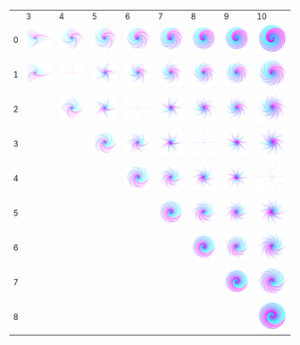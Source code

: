 <table>
<tr>
	<td></td>
	<td>3</td>
	<td>4</td>
	<td>5</td>
	<td>6</td>
	<td>7</td>
	<td>8</td>
	<td>9</td>
	<td>10</td>
</tr>
<tr>
	<td>0</td>
	<td><img src="\images\pursuit\pursuit_table\pursuit_3_0.png"></td>
	<td><img src="\images\pursuit\pursuit_table\pursuit_4_0.png"></td>
	<td><img src="\images\pursuit\pursuit_table\pursuit_5_0.png"></td>
	<td><img src="\images\pursuit\pursuit_table\pursuit_6_0.png"></td>
	<td><img src="\images\pursuit\pursuit_table\pursuit_7_0.png"></td>
	<td><img src="\images\pursuit\pursuit_table\pursuit_8_0.png"></td>
	<td><img src="\images\pursuit\pursuit_table\pursuit_9_0.png"></td>
	<td><img src="\images\pursuit\pursuit_table\pursuit_10_0.png"></td>
</tr>
<tr>
	<td>1</td>
	<td><img src="\images\pursuit\pursuit_table\pursuit_3_1.png"></td>
	<td><img src="\images\pursuit\pursuit_table\pursuit_4_1.png"></td>
	<td><img src="\images\pursuit\pursuit_table\pursuit_5_1.png"></td>
	<td><img src="\images\pursuit\pursuit_table\pursuit_6_1.png"></td>
	<td><img src="\images\pursuit\pursuit_table\pursuit_7_1.png"></td>
	<td><img src="\images\pursuit\pursuit_table\pursuit_8_1.png"></td>
	<td><img src="\images\pursuit\pursuit_table\pursuit_9_1.png"></td>
	<td><img src="\images\pursuit\pursuit_table\pursuit_10_1.png"></td>
</tr>
<tr>
	<td>2</td>
	<td></td>
	<td><img src="\images\pursuit\pursuit_table\pursuit_4_2.png"></td>
	<td><img src="\images\pursuit\pursuit_table\pursuit_5_2.png"></td>
	<td><img src="\images\pursuit\pursuit_table\pursuit_6_2.png"></td>
	<td><img src="\images\pursuit\pursuit_table\pursuit_7_2.png"></td>
	<td><img src="\images\pursuit\pursuit_table\pursuit_8_2.png"></td>
	<td><img src="\images\pursuit\pursuit_table\pursuit_9_2.png"></td>
	<td><img src="\images\pursuit\pursuit_table\pursuit_10_2.png"></td>
</tr>
<tr>
	<td>3</td>
	<td></td>
	<td></td>
	<td><img src="\images\pursuit\pursuit_table\pursuit_5_3.png"></td>
	<td><img src="\images\pursuit\pursuit_table\pursuit_6_3.png"></td>
	<td><img src="\images\pursuit\pursuit_table\pursuit_7_3.png"></td>
	<td><img src="\images\pursuit\pursuit_table\pursuit_8_3.png"></td>
	<td><img src="\images\pursuit\pursuit_table\pursuit_9_3.png"></td>
	<td><img src="\images\pursuit\pursuit_table\pursuit_10_3.png"></td>
</tr>
<tr>
	<td>4</td>
	<td></td>
	<td></td>
	<td></td>
	<td><img src="\images\pursuit\pursuit_table\pursuit_6_4.png"></td>
	<td><img src="\images\pursuit\pursuit_table\pursuit_7_4.png"></td>
	<td><img src="\images\pursuit\pursuit_table\pursuit_8_4.png"></td>
	<td><img src="\images\pursuit\pursuit_table\pursuit_9_4.png"></td>
	<td><img src="\images\pursuit\pursuit_table\pursuit_10_4.png"></td>
</tr>
<tr>
	<td>5</td>
	<td></td>
	<td></td>
	<td></td>
	<td></td>
	<td><img src="\images\pursuit\pursuit_table\pursuit_7_5.png"></td>
	<td><img src="\images\pursuit\pursuit_table\pursuit_8_5.png"></td>
	<td><img src="\images\pursuit\pursuit_table\pursuit_9_5.png"></td>
	<td><img src="\images\pursuit\pursuit_table\pursuit_10_5.png"></td>
</tr>
<tr>
	<td>6</td>
	<td></td>
	<td></td>
	<td></td>
	<td></td>
	<td></td>
	<td><img src="\images\pursuit\pursuit_table\pursuit_8_6.png"></td>
	<td><img src="\images\pursuit\pursuit_table\pursuit_9_6.png"></td>
	<td><img src="\images\pursuit\pursuit_table\pursuit_10_6.png"></td>
</tr>
<tr>
	<td>7</td>
	<td></td>
	<td></td>
	<td></td>
	<td></td>
	<td></td>
	<td></td>
	<td><img src="\images\pursuit\pursuit_table\pursuit_9_7.png"></td>
	<td><img src="\images\pursuit\pursuit_table\pursuit_10_7.png"></td>
</tr>
<tr>
	<td>8</td>
	<td></td>
	<td></td>
	<td></td>
	<td></td>
	<td></td>
	<td></td>
	<td></td>
	<td><img src="\images\pursuit\pursuit_table\pursuit_10_8.png"></td>
</tr>

</table>